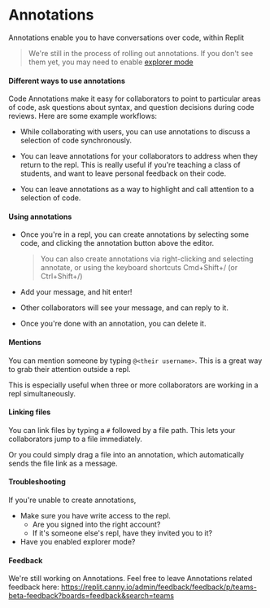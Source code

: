 # Annotations

Annotations enable you to have conversations over code, within Replit

> We're still in the process of rolling out annotations. If you don't see them yet, you may need to enable [explorer mode](/misc/explorer)

#### Different ways to use annotations

Code Annotations make it easy for collaborators to point to particular areas of code, ask questions about syntax, and question decisions during code reviews. Here are some example workflows:

- While collaborating with users, you can use annotations to discuss a selection of code synchronously.

- You can leave annotations for your collaborators to address when they return to the repl. This is really useful if you're teaching a class of students, and want to leave personal feedback on their code.

- You can leave annotations as a way to highlight and call attention to a selection of code.

#### Using annotations

- Once you're in a repl, you can create annotations by selecting some code, and clicking the annotation button above the editor.
	
	> You can also create annotations via right-clicking and selecting annotate, or using the keyboard shortcuts Cmd+Shift+/ (or Ctrl+Shift+/)

- Add your message, and hit enter!

- Other collaborators will see your message, and can reply to it.

- Once you're done with an annotation, you can delete it.

#### Mentions

You can mention someone by typing `@<their username>`. This is a great way to grab their attention outside a repl.

This is especially useful when three or more collaborators are working in a repl simultaneously.

#### Linking files

You can link files by typing a `#` followed by a file path. This lets your collaborators jump to a file immediately. 

Or you could simply drag a file into an annotation, which automatically sends the file link as a message.

#### Troubleshooting

If you're unable to create annotations,

- Make sure you have write access to the repl.
	- Are you signed into the right account?
	- If it's someone else's repl, have they invited you to it?
- Have you enabled explorer mode?

#### Feedback

We're still working on Annotations. Feel free to leave Annotations related feedback here: https://replit.canny.io/admin/feedback/feedback/p/teams-beta-feedback?boards=feedback&search=teams
